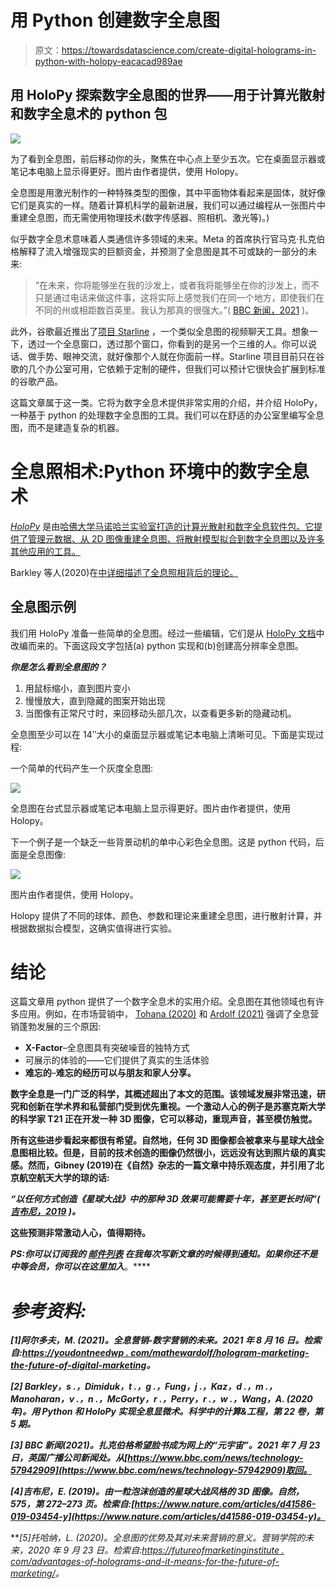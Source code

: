 # 用 Python 创建数字全息图

> 原文：<https://towardsdatascience.com/create-digital-holograms-in-python-with-holopy-eacacad989ae>

## 用 HoloPy 探索数字全息图的世界——用于计算光散射和数字全息术的 python 包

![](img/eafc96d01681c951b3e61ed3f2528dcb.png)

为了看到全息图，前后移动你的头，聚焦在中心点上至少五次。它在桌面显示器或笔记本电脑上显示得更好。图片由作者提供，使用 Holopy。

全息图是用激光制作的一种特殊类型的图像，其中平面物体看起来是固体，就好像它们是真实的一样。随着计算机科学的最新进展，我们可以通过编程从一张图片中重建全息图，而无需使用物理技术(数字传感器、照相机、激光等)。)

似乎数字全息术意味着人类通信许多领域的未来。Meta 的首席执行官马克·扎克伯格解释了流入增强现实的巨额资金，并预测了全息图是其不可或缺的一部分的未来:

> “在未来，你将能够坐在我的沙发上，或者我将能够坐在你的沙发上，而不只是通过电话来做这件事，这将实际上感觉我们在同一个地方，即使我们在不同的州或相距数百英里。我认为那真的很强大。”( [BBC 新闻，2021](https://www.bbc.com/news/technology-57942909) )。

此外，谷歌最近推出了[项目 Starline](https://blog.google/technology/research/project-starline/) ，一个类似全息图的视频聊天工具。想象一下，透过一个全息窗口，透过那个窗口，你看到的是另一个三维的人。你可以说话、做手势、眼神交流，就好像那个人就在你面前一样。Starline 项目目前只在谷歌的几个办公室可用，它依赖于定制的硬件，但我们可以预计它很快会扩展到标准的谷歌产品。

这篇文章属于这一类。它将为数字全息术提供非常实用的介绍，并介绍 HoloPy，一种基于 python 的处理数字全息图的工具。我们可以在舒适的办公室里编写全息图，而不是建造复杂的机器。

# 全息照相术:Python 环境中的数字全息术

[*HoloPy*](https://github.com/manoharan-lab/holopy) 是由[哈佛大学马诺哈兰实验室打造的计算光散射和数字全息软件包。它提供了管理元数据、从 2D 图像重建全息图、将散射模型拟合到数字全息图以及许多其他应用的工具。](https://manoharan.seas.harvard.edu/holopy)

Barkley 等人(2020)在[中详细描述了全息照相背后的理论。](https://arxiv.org/abs/1806.00058)

## 全息图示例

我们用 HoloPy 准备一些简单的全息图。经过一些编辑，它们是从 [HoloPy 文档](https://buildmedia.readthedocs.org/media/pdf/holopy/3.1.1/holopy.pdf)中改编而来的。下面这段文字包括(a) python 实现和(b)创建高分辨率全息图。

***你是怎么看到全息图的？***

1.  用鼠标缩小，直到图片变小
2.  慢慢放大，直到隐藏的图案开始出现
3.  当图像有正常尺寸时，来回移动头部几次，以查看更多新的隐藏动机。

全息图至少可以在 14ʺ大小的桌面显示器或笔记本电脑上清晰可见。下面是实现过程:

一个简单的代码产生一个灰度全息图:

![](img/51a296bd1b66aad22abcc379320e9821.png)

全息图在台式显示器或笔记本电脑上显示得更好。图片由作者提供，使用 Holopy。

下一个例子是一个缺乏一些背景动机的单中心彩色全息图。这是 python 代码，后面是全息图像:

![](img/59a31d393ad6b4c1febaf5e8eb981b87.png)

图片由作者提供，使用 Holopy。

Holopy 提供了不同的球体、颜色、参数和理论来重建全息图，进行散射计算，并根据数据拟合模型，这确实值得进行实验。

# 结论

这篇文章用 python 提供了一个数字全息术的实用介绍。全息图在其他领域也有许多应用。例如，在市场营销中， [Tohana (2020)](https://futureofmarketinginstitute.com/advantages-of-holograms-and-what-it-means-for-the-future-of-marketing/) 和 [Ardolf (2021)](https://youdontneedwp.com/mathewardolf/hologram-marketing-the-future-of-digital-marketing) 强调了全息营销蓬勃发展的三个原因:

*   **X-Factor**–全息图具有突破噪音的独特方式
*   可展示的体验的——它们提供了真实的生活体验
*   **难忘的**–**难忘的经历可以与朋友和家人分享。**

**数字全息是一门广泛的科学，其概述超出了本文的范围。该领域发展非常迅速，研究和创新在学术界和私营部门受到优先重视。一个激动人心的例子是苏塞克斯大学的科学家 T21 正在开发一种 3D 图像，它可以移动，重现声音，甚至模仿触觉。**

**所有这些进步看起来都很有希望。自然地，任何 3D 图像都会被拿来与星球大战全息图相比较。但是，目前的技术创造的图像仍然很小，远远没有达到照片级的真实感。然而，Gibney (2019)在《自然》杂志的一篇文章中持乐观态度，并引用了北京航空航天大学的琼的话:**

***“以任何方式创造《星球大战》中的那种 3D 效果可能需要十年，甚至更长时间”(* [*吉布尼，2019*](https://www.nature.com/articles/d41586-019-03454-y) *)。***

**这些预测非常激动人心，值得期待。**

***PS:你可以订阅我的* [*邮件列表*](https://medium.com/subscribe/@petrkorab) *在我每次写新文章的时候得到通知。如果你还不是中等会员，你可以在这里加入*[](https://medium.com/@petrkorab/membership)**。****

# ***参考资料:***

***[1]阿尔多夫，M. (2021)。全息营销-数字营销的未来。2021 年 8 月 16 日。检索自:[https://youdontneedwp . com/mathewardolf/hologram-marketing-the-future-of-digital-marketing](https://youdontneedwp.com/mathewardolf/hologram-marketing-the-future-of-digital-marketing)。***

***[2] Barkley，s .，Dimiduk，t .，g .，Fung，j .，Kaz，d .，m .，Manoharan，v .，n .，McGorty，r .，Perry，r .，w .，Wang，A. (2020 年)。用 Python 和 HoloPy 实现全息显微术。*科学中的计算&工程*，第 22 卷，第 5 期。***

***[3] BBC 新闻(2021)。扎克伯格希望脸书成为网上的“元宇宙”。2021 年 7 月 23 日，英国广播公司新闻处。从[https://www.bbc.com/news/technology-57942909](https://www.bbc.com/news/technology-57942909)取回。***

***[4]吉布尼，E. (2019)。由一粒泡沫创造的星球大战风格的 3D 图像。*自然，* 575，第 272–273 页。检索自:[https://www.nature.com/articles/d41586-019-03454-y](https://www.nature.com/articles/d41586-019-03454-y)。***

***[5]托哈纳，L. (2020)。全息图的优势及其对未来营销的意义。*营销学院的未来，*2020 年 9 月 23 日。检索自:[https://futureofmarketinginstitute . com/advantages-of-holograms-and-it-means-for-the-future-of-marketing/](https://futureofmarketinginstitute.com/advantages-of-holograms-and-what-it-means-for-the-future-of-marketing/)。***